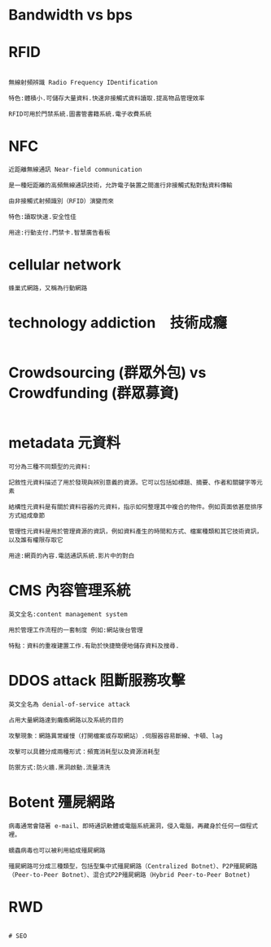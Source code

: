 # Bandwidth  vs  bps 

# RFID 
~~~

無線射頻辨識 Radio Frequency IDentification

特色:體積小.可儲存大量資料.快速非接觸式資料讀取.提高物品管理效率

RFID可用於門禁系統.圖書管書籍系統.電子收費系統

~~~

# NFC
~~~
近距離無線通訊 Near-field communication

是一種短距離的高頻無線通訊技術，允許電子裝置之間進行非接觸式點對點資料傳輸

由非接觸式射頻識別（RFID）演變而來

特色:讀取快速.安全性佳

用途:行動支付.門禁卡.智慧廣告看板

~~~

# cellular network
~~~
蜂巢式網路，又稱為行動網路
~~~


# technology addiction　技術成癮
~~~

~~~
# Crowdsourcing (群眾外包)  vs  Crowdfunding (群眾募資)
~~~
~~~
# metadata 元資料 
~~~
可分為三種不同類型的元資料:

記敘性元資料描述了用於發現與辨別意義的資源。它可以包括如標題、摘要、作者和關鍵字等元素

結構性元資料是有關於資料容器的元資料，指示如何整理其中複合的物件。例如頁面依甚麼排序方式組成章節

管理性元資料是用於管理資源的資訊，例如資料產生的時間和方式、檔案種類和其它技術資訊，以及誰有權限存取它

用途:網頁的內容.電話通訊系統.影片中的對白
~~~

# CMS 內容管理系統
~~~
英文全名:content management system

用於管理工作流程的一套制度 例如:網站後台管理

特點：資料的重複建置工作.有助於快捷簡便地儲存資料及搜尋.
~~~

# DDOS attack 阻斷服務攻擊
~~~
英文全名為 denial-of-service attack

占用大量網路達到癱瘓網路以及系統的目的

攻擊現象：網路異常緩慢（打開檔案或存取網站）.伺服器容易斷線、卡頓、lag

攻擊可以具體分成兩種形式：頻寬消耗型以及資源消耗型

防禦方式:防火牆.黑洞啟動.流量清洗

~~~
# Botent 殭屍網路
~~~
病毒通常會隨著 e-mail、即時通訊軟體或電腦系統漏洞，侵入電腦，再藏身於任何一個程式裡。

蠕蟲病毒也可以被利用組成殭屍網路

殭屍網路可分成三種類型，包括型集中式殭屍網路（Centralized Botnet）、P2P殭屍網路（Peer-to-Peer Botnet）、混合式P2P殭屍網路（Hybrid Peer-to-Peer Botnet)

~~~

# RWD
~~~

# SEO
